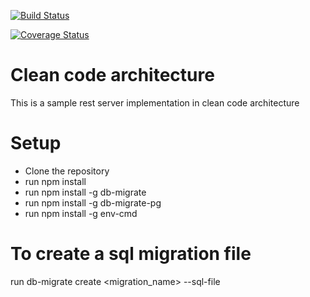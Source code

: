 [![Build Status](https://travis-ci.org/sayumani/node-cleancode-architecture.svg?branch=main)](https://travis-ci.org/sayumani/node-cleancode-architecture)

[![Coverage Status](https://coveralls.io/repos/github/sayumani/node-cleancode-architecture/badge.svg?branch=main)](https://coveralls.io/github/sayumani/node-cleancode-architecture?branch=main)

# Clean code architecture

This is a sample rest server implementation in clean code architecture

# Setup

- Clone the repository
- run npm install
- run npm install -g db-migrate
- run npm install -g db-migrate-pg
- run npm install -g env-cmd

# To create a sql migration file

run db-migrate create <migration_name> --sql-file
